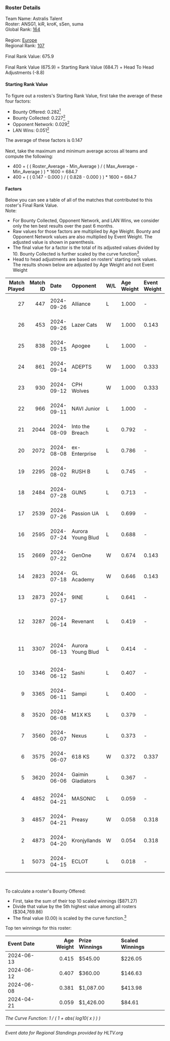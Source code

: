 ### Roster Details<br />
Team Name: Astralis Talent<br />
Roster: ANSG1, kiR, kroK, sSen, suma<br />
Global Rank: [164](../../standings_global_2024_10_09.md)<br />
<br />
Region: [Europe]( ../../standings_europe_2024_10_09.md)<br />
Regional Rank: [107]( ../../standings_europe_2024_10_09.md)<br />
<br />
Final Rank Value:  675.9<br />
<br />
Final Rank Value (675.9) = Starting Rank Value (684.7) + Head To Head Adjustments (-8.8)<br />

#### Starting Rank Value<br />
To figure out a rosters's Starting Rank Value, first take the average of these four factors:<br />
- Bounty Offered: 0.282[<sup>1</sup>](#table2)
- Bounty Collected: 0.227[<sup>2</sup>](#table1)
- Opponent Network: 0.029[<sup>2</sup>](#table1)
- LAN Wins: 0.051[<sup>2</sup>](#table1)

The average of these factors is 0.147<br />
<br />
Next, take the maximum and minimum average across all teams and compute the following:<br />
- 400 + ( ( Roster_Average - Min_Average ) / ( Max_Average - Min_Average ) ) * 1600 = 684.7
- 400 + ( ( 0.147 - 0.000 ) / ( 0.828 - 0.000 ) ) * 1600 = 684.7


#### Factors<br />
Below you can see a table of all of the matches that contributed to this roster's Final Rank Value.<br />
Note:<br />

- For Bounty Collected, Opponent Network, and LAN Wins, we consider only the ten best results over the past 6 months.
- Raw values for those factors are multiplied by Age Weight. Bounty and Opponent Network values are also multiplied by Event Weight. The adjusted value is shown in parenthesis.
- The final value for a factor is the total of its adjusted values divided by 10. Bounty Collected is further scaled by the curve function[<sup>3</sup>](#curveFunction)
- Head to head adjustments are based on rosters' starting rank values. The results shown below are adjusted by Age Weight and not Event Weight
<span id="table1"></span><br />


| Match Played | Match ID | Date       | Opponent          | W/L | Age Weight | Event Weight | Bounty Collected | Opponent Network | LAN Wins  | H2H Adj. | Roster                             |
| -: | -: | :- | :- | :- | :- | :- | :- | :- | :- | -: | :- |
|           27 |      447 | 2024-09-26 | Alliance          | L   | 1.000      | -            | -                | -                | -         |   -10.82 | ANSG1, kiR, kroK, sSen, suma       |
|           26 |      453 | 2024-09-26 | Lazer Cats        | W   | 1.000      | 0.143        | 0.005 (0.001)    | 0.033 (0.005)    | 0 (0.000) |    15.40 | ANSG1, kiR, kroK, sSen, suma       |
|           25 |      838 | 2024-09-15 | Apogee            | L   | 1.000      | -            | -                | -                | -         |    -7.53 | ANSG1, kiR, kroK, sSen, suma       |
|           24 |      861 | 2024-09-14 | ADEPTS            | W   | 1.000      | 0.333        | 0.001 (0.000)    | 0.041 (0.014)    | 0 (0.000) |    11.68 | ANSG1, kiR, kroK, sSen, suma       |
|           23 |      930 | 2024-09-12 | CPH Wolves        | W   | 1.000      | 0.333        | 0.008 (0.003)    | 0.786 (0.262)    | 0 (0.000) |    24.48 | ANSG1, kiR, kroK, sSen, suma       |
|           22 |      966 | 2024-09-11 | NAVI Junior       | L   | 1.000      | -            | -                | -                | -         |    -5.60 | ANSG1, kiR, kroK, sSen, suma       |
|           21 |     2044 | 2024-08-09 | Into the Breach   | L   | 0.792      | -            | -                | -                | -         |    -4.56 | ANSG1, kiR, kroK, sSen, suma       |
|           20 |     2072 | 2024-08-08 | ex-Enterprise     | L   | 0.786      | -            | -                | -                | -         |    -4.70 | ANSG1, kiR, kroK, sSen, suma       |
|           19 |     2295 | 2024-08-02 | RUSH B            | L   | 0.745      | -            | -                | -                | -         |    -5.46 | ANSG1, kiR, kroK, sSen, suma       |
|           18 |     2484 | 2024-07-28 | GUN5              | L   | 0.713      | -            | -                | -                | -         |    -4.75 | ANSG1, kiR, kroK, sSen, suma       |
|           17 |     2539 | 2024-07-26 | Passion UA        | L   | 0.699      | -            | -                | -                | -         |    -1.94 | ANSG1, kiR, kroK, sSen, suma       |
|           16 |     2595 | 2024-07-24 | Aurora Young Blud | L   | 0.688      | -            | -                | -                | -         |    -4.63 | ANSG1, kiR, kroK, sSen, suma       |
|           15 |     2669 | 2024-07-22 | GenOne            | W   | 0.674      | 0.143        | 0.000 (0.000)    | 0.105 (0.010)    | 0 (0.000) |     6.70 | ANSG1, kiR, kroK, sSen, suma       |
|           14 |     2823 | 2024-07-18 | GL Academy        | W   | 0.646      | 0.143        | 0.000 (0.000)    | 0.018 (0.002)    | 0 (0.000) |     6.38 | ANSG1, kiR, kroK, sSen, suma       |
|           13 |     2873 | 2024-07-17 | 9INE              | L   | 0.641      | -            | -                | -                | -         |    -3.23 | ANSG1, kiR, kroK, sSen, suma       |
|           12 |     3287 | 2024-06-14 | Revenant          | L   | 0.419      | -            | -                | -                | -         |    -2.98 | alexsomfan, ANSG1, kiR, sSen, suma |
|           11 |     3307 | 2024-06-13 | Aurora Young Blud | L   | 0.414      | -            | -                | -                | -         |    -3.19 | alexsomfan, ANSG1, kiR, sSen, suma |
|           10 |     3346 | 2024-06-12 | Sashi             | L   | 0.407      | -            | -                | -                | -         |    -1.54 | ANSG1, kiR, kroK, sSen, suma       |
|            9 |     3365 | 2024-06-11 | Sampi             | L   | 0.400      | -            | -                | -                | -         |    -2.03 | ANSG1, kiR, kroK, sSen, suma       |
|            8 |     3520 | 2024-06-08 | M1X KS            | L   | 0.379      | -            | -                | -                | -         |    -5.42 | ANSG1, kiR, kroK, sSen, suma       |
|            7 |     3560 | 2024-06-07 | Nexus             | L   | 0.373      | -            | -                | -                | -         |    -4.63 | ANSG1, kiR, kroK, sSen, suma       |
|            6 |     3575 | 2024-06-07 | 618 KS            | W   | 0.372      | 0.337        | 0.000 (0.000)    | 0.000 (0.000)    | 1 (0.372) |     1.99 | ANSG1, kiR, kroK, sSen, suma       |
|            5 |     3620 | 2024-06-06 | Gaimin Gladiators | L   | 0.367      | -            | -                | -                | -         |    -2.58 | ANSG1, kiR, kroK, sSen, suma       |
|            4 |     4852 | 2024-04-21 | MASONIC           | L   | 0.059      | -            | -                | -                | -         |    -1.12 | ANSG1, JBOEN, kiR, kroK, tOPZ      |
|            3 |     4857 | 2024-04-21 | Preasy            | W   | 0.058      | 0.318        | 0.004 (0.000)    | 0.128 (0.002)    | 1 (0.058) |     0.99 | ANSG1, JBOEN, kiR, kroK, tOPZ      |
|            2 |     4873 | 2024-04-20 | Kronjyllands      | W   | 0.054      | 0.318        | 0.000 (0.000)    | 0.000 (0.000)    | 1 (0.054) |     0.29 | ANSG1, JBOEN, kiR, kroK, tOPZ      |
|            1 |     5073 | 2024-04-15 | ECLOT             | L   | 0.018      | -            | -                | -                | -         |    -0.03 | ANSG1, JBOEN, kiR, kroK, tOPZ      |

<br />
<span id="table2"></span><br />
To calculate a roster's Bounty Offered:<br />

- First, take the sum of their top 10 scaled winnings ($871.27)
- Divide that value by the 5th highest value among all rosters ($304,769.86)
- The final value (0.00) is scaled by the curve function.[<sup>3</sup>](#curveFunction)

Top ten winnings for this roster:<br />

| Event Date | Age Weight | Prize Winnings | Scaled Winnings |
| :- | -: | :- | :- |
| 2024-06-13 |      0.415 | $545.00        | $226.05         |
| 2024-06-12 |      0.407 | $360.00        | $146.63         |
| 2024-06-08 |      0.381 | $1,087.00      | $413.98         |
| 2024-04-21 |      0.059 | $1,426.00      | $84.61          |


<span id="curveFunction"></span>_The Curve Function: 1 / ( 1 + abs( log10( x ) ) )_<br />

---
_Event data for Regional Standings provided by HLTV.org_<br />
